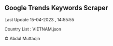 

## Google Trends Keywords Scraper 
 
Last Update 15-04-2023 , 14:55:55

Country List :
VIETNAM.json



© Abdul Muttaqin 
